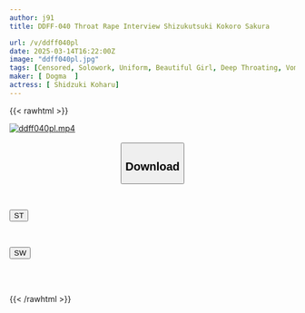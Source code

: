 ```yaml
---
author: j91
title: DDFF-040 Throat Rape Interview Shizukutsuki Kokoro Sakura

url: /v/ddff040pl
date: 2025-03-14T16:22:00Z
image: "ddff040pl.jpg"
tags: [Censored, Solowork, Uniform, Beautiful Girl, Deep Throating, Vomit, Submissive Woman	]
maker: [ Dogma  ]
actress: [ Shidzuki Koharu]
---
```



{{< rawhtml >}}

<div class="video" data-videoid="7j6qY0pWlDI4Qv">
    <a href="javascript:;">
        <img src="/v/ddff040pl/ddff040pl.jpg" width="WIDTH" height="HEIGHT" alt="ddff040pl.mp4" loading="lazy">
    </a>
</div>

<script type="text/javascript" src="https://j91.asia/asset/on-demand-st.js"></script>

<br>
  <link rel="stylesheet" href="https://j91.asia/asset/bs5.css">
  
  <center>
  <button class="btn btn-primary" type="button" data-bs-toggle="collapse" data-bs-target=".multi-collapse" aria-expanded="false" aria-controls="multiCollapseExample1 multiCollapseExample2"><h2>Download</h2></button></center>
</p>
<div class="row">
  <div class="col">
    <div class="collapse multi-collapse" id="multiCollapseExample1">
      <div class="card card-body">
	      	      <br>
<div class="buttons">  
<p><a href="/v/ddff040pl/st.html" target="_blank"><button class="btn-hover color-3"><i class="fa fa-download"></i> ST</button></a></p></div>
    </div>
  </div>
</div>
  <div class="col">
    <div class="collapse multi-collapse" id="multiCollapseExample2">
      <div class="card card-body">
	      <br>
<div class="buttons">
<p><a href="/v/ddff040pl/sw.html" target="_blank"><button class="btn-hover color-2"><i class="fa fa-download"></i> SW</button></a></p></div>
<br><br>
      </div>
    </div>
  </div>
</div>

{{< /rawhtml >}}